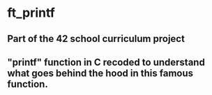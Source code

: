 # ft_printf

## Part of the 42 school curriculum project
## "printf" function in C recoded to understand what goes behind the hood in this famous function. 
